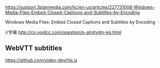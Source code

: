 https://support.3playmedia.com/hc/en-us/articles/227731008-Windows-Media-Files-Embed-Closed-Captions-and-Subtitles-by-Encoding

Windows Media Files: Embed Closed Captions and Subtitles by Encoding

//字幕
http://cn.voidcc.com/question/p-atnitvdm-kg.html

## WebVTT subtitles
https://github.com/video-dev/hls.js
